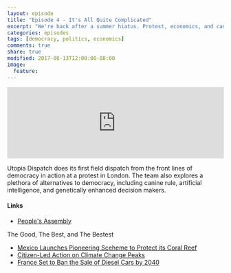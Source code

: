 ```yaml
---
layout: episode
title: "Episode 4 - It's All Quite Complicated"
excerpt: "We're back after a summer hiatus. Protest, economics, and canine rule. It's all here!"
categories: episodes
tags: [democracy, politics, economics]
comments: true
share: true
modified: 2017-08-13T12:00:00-08:00
image:
  feature:
---
```


<iframe width="100%" height="166" scrolling="no" frameborder="no" src="https://w.soundcloud.com/player/?url=https%3A//api.soundcloud.com/tracks/337837299&amp;color=ff5500&amp;auto_play=false&amp;hide_related=false&amp;show_comments=true&amp;show_user=true&amp;show_reposts=false"></iframe>

Utopia Dispatch does its first field dispatch from the front lines of democracy in action at a protest in London. The team also explores a plethora of alternatives to democracy, including canine rule, artificial intelligence, and genetically enhanced decision makers.

#### Links

- [People's Assembly](https://en.wikipedia.org/wiki/People%27s_Assembly_Against_Austerity)

The Good, The Best, and The Bestest

- [Mexico Launches Pioneering Sceheme to Protect its Coral Reef](https://www.theguardian.com/environment/2017/jul/20/mexico-launches-pioneering-scheme-to-insure-its-coral-reef)
- [Citizen-Led Action on Climate Change Peaks](https://www.positive.news/2017/environment/27164/citizen-led-legal-action-climate-change-peaks/)
- [France Set to Ban the Sale of Diesel Cars by 2040](http://www.bbc.com/news/world-europe-40518293)
